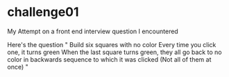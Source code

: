 # challenge01
My Attempt on a front end interview question I encountered 

Here's the question
"
    Build six squares with no color
    Every time you click one, it turns green
    When the last square turns green, they all go back to no color in backwards sequence to which it was clicked
    (Not all of them at once)
"